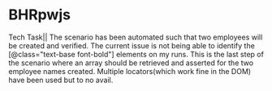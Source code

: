 # BHRpwjs
Tech Task||
The scenario has been automated such that two employees will be created and verified. The current issue is not being able to identify the [@class="text-base font-bold"] elements on my runs. This is the last step of the scenario where an array should be retrieved and asserted for the two employee names created. Multiple locators(which work fine in the DOM) have been used but to no avail.  
